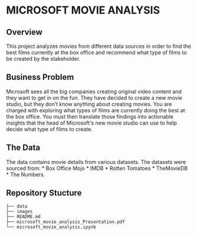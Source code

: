 # MICROSOFT MOVIE ANALYSIS

## Overview
This project analyzes movies from different data sources in order to find the best films currently at the box office and recommend what type of films to be created by the stakeholder.

## Business Problem
Microsoft sees all the big companies creating original video content and they want to get in on the fun. They have decided to create a new movie studio, but they don’t know anything about creating movies. You are charged with exploring what types of films are currently doing the best at the box office. You must then translate those findings into actionable insights that the head of Microsoft's new movie studio can use to help decide what type of films to create.

## The Data
The data contains movie details from various datasets. The datasets were sourced from:
	* Box Office Mojo
	* IMDB
	* Rotten Tomatoes
	* TheMovieDB
	* The Numbers.

## Repository Stucture
```
├── data
├── images
├── README.md
├── microsoft_movie_analysis_Presentation.pdf
└── microsoft_movie_analysis.ipynb
```
